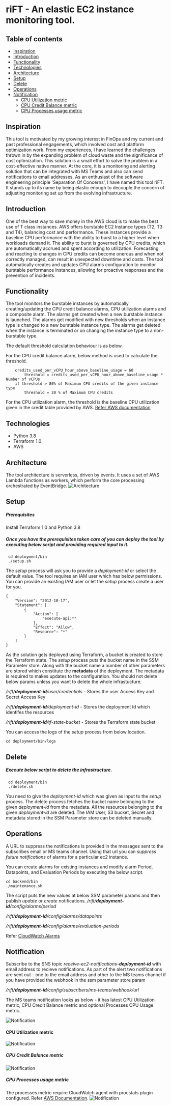 # riFT - An elastic EC2 instance monitoring tool.

## Table of contents
* [Inspiration](#inspiration)
* [Introduction](#introduction)
* [Functionality](#functionality)
* [Technologies](#technologies)
* [Architecture](#architecture)
* [Setup](#setup)
* [Delete](#delete)
* [Operations](#operations)
* [Notification](#notification)
    * [CPU Utilization metric](#cpu-utilization-metric)
    * [CPU Credit Balance metric](#cpu-credit-balance-metric)
    * [CPU Processes usage metric](#cpu-processes-usage-metric)



<a name="inspiration"></a>

## Inspiration

This tool is motivated by my growing interest in FinOps and my current and past professional engagements, which involved cost and platform optimization work. From my experiences, I have learned the challenges thrown in by the expanding problem of cloud waste and the significance of cost optimization. This solution is a small effort to solve the problem in a cost-effective native manner. At the core, it is a monitoring and alerting solution that can be integrated with MS Teams and also can send notifications to email addresses.  As an enthusiast of the software engineering principle 'Separation Of Concerns', I have named this tool riFT. It stands up to its name by being elastic enough to decouple the concern of adjusting monitoring set up from the evolving infrastructure. 
   
<a name="introduction"></a>

## Introduction
One of the best way to save money in the AWS cloud is to make the best use of T class instances. AWS offers burstable EC2 Instance types (T2, T3 and T4), balancing cost and performance. These instances provide a baseline CPU performance with the ability to burst to a higher level when workloads demand it. The ability to burst is governed by CPU credits, which are automatically accrued and spent according to utilization.
Forecasting and reacting to changes in CPU credits can become onerous and when not correctly managed, can result in unexpected downtime and costs.
The tool automatically creates and updates CPU alarms configuration to monitor burstable performance instances, allowing for proactive responses and the prevention of incidents.

<a name="functionality"></a>

## Functionality 

The tool monitors the burstable instances by automatically creating/updating the CPU credit balance alarms, CPU utilization alarms and a composite alarm. The alarms get created when a new burstable instance is launched. The alarms get modified with new thresholds when an instance type is changed to a new burstable instance type. The alarms get deleted when the instance is terminated or on changing the instance type to a non-burstable type. 

The default threshold calculation behaviour is as below. 

For the CPU credit balance alarm, below method is used to calculate the threshold.
```
    credits_used_per_vCPU_hour_above_baseline_usage = 60
        threshold = credits_used_per_vCPU_hour_above_baseline_usage * Number of vCPUs
    if threshold > 80% of Maximum CPU credits of the given instance type
        threshold = 20 % of Maximum CPU credits 
```
For the CPU utilization alarm, the threshold is the baseline CPU utilization given in the credit table provided by AWS. [Refer AWS documentation](https://docs.aws.amazon.com/AWSEC2/latest/UserGuide/burstable-credits-baseline-concepts.html) 

<a name="technologies"></a>

## Technologies

* Python 3.8
* Terraform 1.0
* AWS

<a name="architecture"></a>

## Architecture
The tool architecture is serverless, driven by events. It uses a set of AWS Lambda functions as workers, which perform the core processing orchestrated by EventBridge.
![Architecture](backend/images/dynamic_ec2_monitor.png)

<a name="setup"></a>

## Setup

##### Prerequisites 
Install Terraform 1.0 and Python 3.8

##### Once you have the prerequisites taken care of you can deploy the tool by executing below script and providing required input to it. 

```
 cd deployment/bin
 ./setup.sh
```
The *setup* process will ask you to provide a *deployment-id* or select the default value.
The tool requires an IAM user which has below permissions. You can provide an existing IAM user or let the *setup* process
create a user for you. 
```
{
    "Version": "2012-10-17",
    "Statement": [
        {
            "Action": [
                "execute-api:*"
            ],
            "Effect": "Allow",
            "Resource": "*"
        }
    ]
}
```
As the solution gets deployed using Terraform, a bucket is created to store the Terraform state. The *setup* process puts the bucket name in the SSM Parameter store. Along with the bucket name a number of other parameters are stored which constitute the **metadata** of the deployment. The metadata is required to makes updates to the configuration. You should not delete below params unless you want to delete the whole infrastucture.


*/rift/**deployment-id**/user/credentials* - Stores the user Access Key and Secret Access Key


*/rift/**deployment-id**/deployment-id* - Stores the deployment Id which identifes the resources


*/rift/**deployment-id**/tf-state-bucket* - Stores the Terraform state bucket

You can access the logs of the *setup* process from below location.
```
cd deployment/bin/logs
```

<a name="delete"></a>

## Delete
##### Execute below script to delete the infrastructure.
```
 cd deployment/bin
 ./delete.sh
```
You need to give the *deployment-id* which was given as input to the *setup* process.
The delete process fetches the bucket name belonging to the given *deployment-id* from the metadata. All the resources belonging to the given *deployment-id* are deleted. The IAM User, S3 bucket, Secret and metadata stored in the SSM Parameter store can be deleted manually. 

<a name="operations"></a>
## Operations

A URL to suppress the notifications is provided in the messages sent to the subscribes email or MS teams channel. Using that url you can *suppress future notifications* of alarms for a particular ec2 instance. 

You can create alarms for existing instances and modify alarm Period, Datapoints, and Evaluation Periods by executing the below script.   
```
cd backend/bin
./maintenance.sh
```
The script puts the new values at below SSM parameter params and then publish *update* or *create* notifications.
*/rift/**deployment-id**/config/alarms/period* 


*/rift/**deployment-id**/config/alarms/datapoints* 


*/rift/**deployment-id**/config/alarms/evaluation-periods* 



Refer [CloudWatch Alarms](https://docs.aws.amazon.com/AmazonCloudWatch/latest/monitoring/ConsoleAlarms.html)
<a name="notification"></a>

## Notification

Subscribe to the SNS topic *receive-ec2-notifications-**deployment-id*** with email address to recieve notifications.
As part of the alert two notifications are sent out - one to the email address and other to the MS teams channel if you have provided the webhook in the ssm parameter store param 


*/rift/**deployment-id**/config/subscribers/ms-teams/webhook/url*


The MS teams notification looks as below - it has latest CPU Utilization metric, CPU Credit Balance metric and optional Processes CPU Usage metric.

![Notification](./backend/images/alarm_notification.png)

<a name="cpu-utilization-metric"></a>

#### CPU Utilization metric
![Notification](./backend/images/cpu_utilization_metric.png)

<a name="cpu-credit-balance-metric"></a>

##### CPU Credit Balance metric
![Notification](./backend/images/cpu_credit_metric.png)

<a name="cpu-processes-usage-metric"></a>

##### CPU Processes usage metric
The processes metric require CloudWatch agent with procstats plugin configured. Refer [AWS Documentation](https://docs.aws.amazon.com/AmazonCloudWatch/latest/monitoring/CloudWatch-Agent-procstat-process-metrics.html). 
![Notification](./backend/images/cpu_processes_metric.png)

